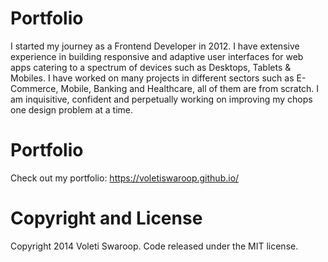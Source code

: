 # Portfolio
I started my journey as a Frontend Developer in 2012. I have extensive experience in building responsive and adaptive user interfaces for web apps catering to a spectrum of devices such as Desktops, Tablets & Mobiles. I have worked on many projects in different sectors such as E-Commerce, Mobile, Banking and Healthcare, all of them are from scratch. I am inquisitive, confident and perpetually working on improving my chops one design problem at a time.

# Portfolio
Check out my portfolio: https://voletiswaroop.github.io/

# Copyright and License
Copyright 2014 Voleti Swaroop. Code released under the MIT license.
